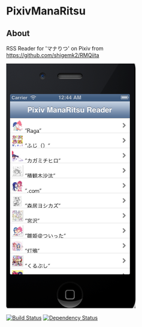 PixivManaRitsu
=====================

## About

RSS Reader for 'マナりつ' on Pixiv
from https://github.com/shigemk2/RMQiita

![sample](resources/sample.png)

[![Build Status](https://travis-ci.org/shigemk2/PixivManaRitsu.png?branch=master)](https://travis-ci.org/shigemk2/PixivManaRitsu)
[![Dependency Status](https://gemnasium.com/shigemk2/PixivManaRitsu.png)](https://gemnasium.com/shigemk2/PixivManaRitsu)
